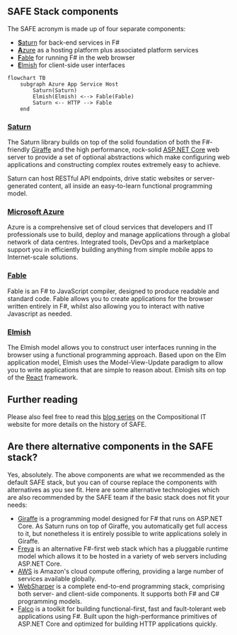 ## SAFE Stack components

The SAFE acronym is made up of four separate components:

* [**S**aturn](#saturn) for back-end services in F#
* [**A**zure](#microsoft-azure) as a hosting platform plus associated platform services
* [**F**able](#fable) for running F# in the web browser
* [**E**lmish](#elmish) for client-side user interfaces

```mermaid
flowchart TB
    subgraph Azure App Service Host
        Saturn(Saturn)
        Elmish(Elmish) <--> Fable(Fable)
        Saturn <-- HTTP --> Fable
    end
```


### [Saturn](component-saturn.md)
The Saturn library builds on top of the solid foundation of both the F#-friendly [Giraffe](https://github.com/giraffe-fsharp/Giraffe) and the high performance, rock-solid [ASP.NET Core](https://docs.microsoft.com/en-us/aspnet/core/?view=aspnetcore-2.1) web server to provide a set of optional abstractions which make configuring web applications and constructing complex routes extremely easy to achieve.

Saturn can host RESTful API endpoints, drive static websites or server-generated content, all inside an easy-to-learn functional programming model.

### [Microsoft Azure](component-azure.md)
Azure is a comprehensive set of cloud services that developers and IT professionals use to build, deploy and manage applications through a global network of data centres. Integrated tools, DevOps and a marketplace support you in efficiently building anything from simple mobile apps to Internet-scale solutions.

### [Fable](component-fable.md)
Fable is an F# to JavaScript compiler, designed to produce readable and standard code. Fable allows you to create applications for the browser written entirely in F#, whilst also allowing you to interact with native Javascript as needed.

### [Elmish](component-elmish.md)
The Elmish model allows you to construct user interfaces running in the browser using a functional programming approach. Based upon on the Elm application model, Elmish uses the Model-View-Update paradigm to allow you to write applications that are simple to reason about. Elmish sits on top of the [React](https://reactjs.org/) framework.

## Further reading

Please also feel free to read this [blog series](https://compositional-it.com/blog/2017/09-22-safe-release/index.html) on the Compositional IT website for more details on the history of SAFE.

## Are there alternative components in the SAFE stack?
Yes, absolutely. The above components are what we recommended as the default SAFE stack, but you can of course replace the components with alternatives as you see fit. Here are some alternative technologies which are also recommended by the SAFE team if the basic stack does not fit your needs:

* [Giraffe](https://github.com/giraffe-fsharp/Giraffe) is a programming model designed for F# that runs on ASP.NET Core. As Saturn runs on top of Giraffe, you automatically get full access to it, but nonetheless it is entirely possible to write applications solely in Giraffe.
* [Freya](https://github.com/xyncro/freya) is an alternative F#-first web stack which has a pluggable runtime model which allows it to be hosted in a variety of web servers including ASP.NET Core.
* [AWS](https://aws.amazon.com/) is Amazon's cloud compute offering, providing a large number of services available globally.
* [WebSharper](http://websharper.com/) is a complete end-to-end programming stack, comprising both server- and client-side components. It supports both F# and C# programming models.
* [Falco](https://github.com/pimbrouwers/Falco) is a toolkit for building functional-first, fast and fault-tolerant web applications using F#. Built upon the high-performance primitives of ASP.NET Core and optimized for building HTTP applications quickly.
